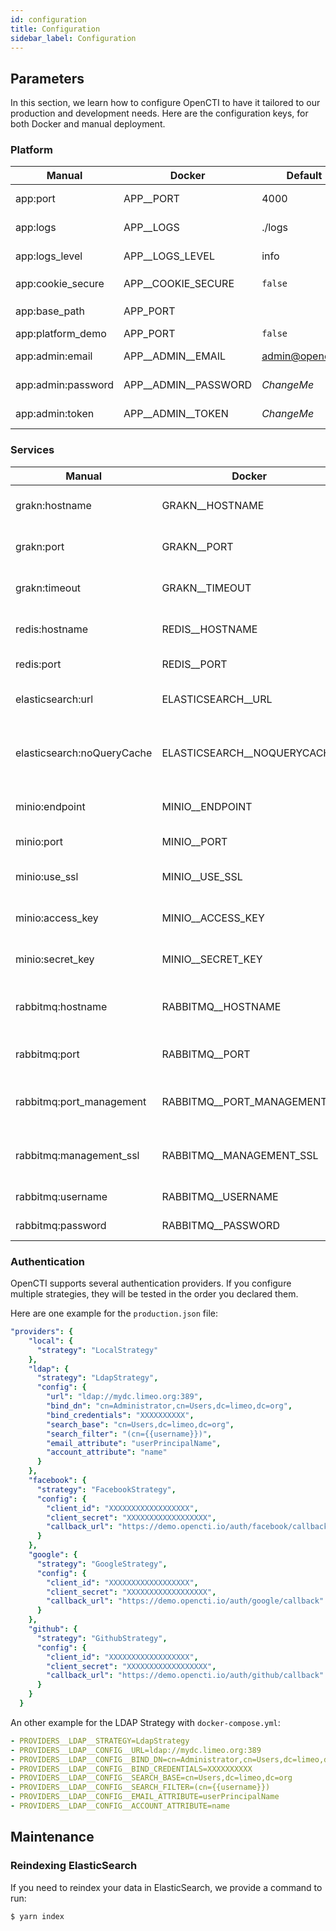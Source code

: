 ```yaml
---
id: configuration
title: Configuration
sidebar_label: Configuration
---
```



## Parameters

In this section, we learn how to configure OpenCTI to have it tailored to our production and development needs. Here are the configuration keys, for both Docker and manual deployment.

### Platform

| Manual                   | Docker                | Default                               | Description                                               |
| -------------------------| ----------------------| --------------------------------------| ----------------------------------------------------------|
| app:port                 | APP__PORT             | 4000                                  | Listen port of the application                            |
| app:logs                 | APP__LOGS             | ./logs                                | Logs directory (logs are also rendered to stdout)         |
| app:logs_level           | APP__LOGS_LEVEL       | info                                  | Log level: `debug`,`info`,`warning`,`error`               |
| app:cookie_secure        | APP__COOKIE_SECURE    | `false`                               | Turn on if your app is in `https`                         |
| app:base_path            | APP_PORT              |                                       | Specific URI (ie: `/opencti`)                             |
| app:platform_demo        | APP_PORT              | `false`                               | *Reserved*                                                |
| app:admin:email          | APP__ADMIN__EMAIL     | admin@opencti.io                      | Default login email of the admin user                     |
| app:admin:password       | APP__ADMIN__PASSWORD  | *ChangeMe*                            | Default password of the admin user                        |
| app:admin:token          | APP__ADMIN__TOKEN     | *ChangeMe*                            | Default token (must be a valid `UUIDv4`                   |

### Services

| Manual                      | Docker                      | Default                               | Description                                               |
| ----------------------------| ----------------------------| --------------------------------------| ----------------------------------------------------------|
| grakn:hostname              | GRAKN__HOSTNAME             | localhost                             | Hostname of the Grakn Core Server                         |
| grakn:port                  | GRAKN__PORT                 | 48555                                 | Port of the Grakn Core Server                             |
| grakn:timeout               | GRAKN__TIMEOUT              | 30000                                 | Timeout of the GRPC Grakn Client                          |
| redis:hostname              | REDIS__HOSTNAME             | localhost                             | Hostname of the Redis Server                              |
| redis:port                  | REDIS__PORT                 | 6379                                  | Port of the Redis Server                                  |
| elasticsearch:url           | ELASTICSEARCH__URL          | http://localhost:9200                 | URL of the ElasticSearch Server                           |
| elasticsearch:noQueryCache  | ELASTICSEARCH__NOQUERYCACHE | `false`                               | Disable ElasticSearch caching of select queries           |
| minio:endpoint              | MINIO__ENDPOINT             | localhost                             | Hostname of the Minio server                              |
| minio:port                  | MINIO__PORT                 | 9000                                  | Port of the Minio server                                  |
| minio:use_ssl               | MINIO__USE_SSL              | `false`                               | Is the Minio Server has SSL enabled                       |
| minio:access_key            | MINIO__ACCESS_KEY           | *ChangeMe*                            | The Minio Server access key                               |
| minio:secret_key            | MINIO__SECRET_KEY           | *ChangeMe*                            | The Minio Server secret key                               |
| rabbitmq:hostname           | RABBITMQ__HOSTNAME          | localhost                             | Hostname of the RabbitMQ server                           |
| rabbitmq:port               | RABBITMQ__PORT              | 5672                                  | Port of the RabbitMQ server                               |
| rabbitmq:port_management    | RABBITMQ__PORT_MANAGEMENT   | 15672                                 | Port of the RabbitMQ Management Plugin                    |
| rabbitmq:management_ssl     | RABBITMQ__MANAGEMENT_SSL    | `false`                               | Is the Management Plugin has SSL enabled                  |
| rabbitmq:username           | RABBITMQ__USERNAME          | guest                                 | RabbitMQ user                                             |
| rabbitmq:password           | RABBITMQ__PASSWORD          | guest                                 | RabbitMQ password                                         |


### Authentication

OpenCTI supports several authentication providers. If you configure multiple strategies, they will be tested in the order you declared them.

Here are one example for the `production.json` file:

```yaml
"providers": {
    "local": {
      "strategy": "LocalStrategy"
    },
    "ldap": {
      "strategy": "LdapStrategy",
      "config": {
        "url": "ldap://mydc.limeo.org:389",
        "bind_dn": "cn=Administrator,cn=Users,dc=limeo,dc=org",
        "bind_credentials": "XXXXXXXXXX",
        "search_base": "cn=Users,dc=limeo,dc=org",
        "search_filter": "(cn={{username}})",
        "email_attribute": "userPrincipalName",
        "account_attribute": "name"
      }
    },
    "facebook": {
      "strategy": "FacebookStrategy",
      "config": {
        "client_id": "XXXXXXXXXXXXXXXXXX",
        "client_secret": "XXXXXXXXXXXXXXXXXX",
        "callback_url": "https://demo.opencti.io/auth/facebook/callback"
      }
    },
    "google": {
      "strategy": "GoogleStrategy",
      "config": {
        "client_id": "XXXXXXXXXXXXXXXXXX",
        "client_secret": "XXXXXXXXXXXXXXXXXX",
        "callback_url": "https://demo.opencti.io/auth/google/callback"
      }
    },
    "github": {
      "strategy": "GithubStrategy",
      "config": {
        "client_id": "XXXXXXXXXXXXXXXXXX",
        "client_secret": "XXXXXXXXXXXXXXXXXX",
        "callback_url": "https://demo.opencti.io/auth/github/callback"
      }
    }
  }
```

An other example for the LDAP Strategy with `docker-compose.yml`:

```yaml
- PROVIDERS__LDAP__STRATEGY=LdapStrategy
- PROVIDERS__LDAP__CONFIG__URL=ldap://mydc.limeo.org:389
- PROVIDERS__LDAP__CONFIG__BIND_DN=cn=Administrator,cn=Users,dc=limeo,dc=org
- PROVIDERS__LDAP__CONFIG__BIND_CREDENTIALS=XXXXXXXXXX
- PROVIDERS__LDAP__CONFIG__SEARCH_BASE=cn=Users,dc=limeo,dc=org
- PROVIDERS__LDAP__CONFIG__SEARCH_FILTER=(cn={{username}})
- PROVIDERS__LDAP__CONFIG__EMAIL_ATTRIBUTE=userPrincipalName
- PROVIDERS__LDAP__CONFIG__ACCOUNT_ATTRIBUTE=name
```

## Maintenance

### Reindexing ElasticSearch

If you need to reindex your data in ElasticSearch, we provide a command to run:

```bash
$ yarn index
```
